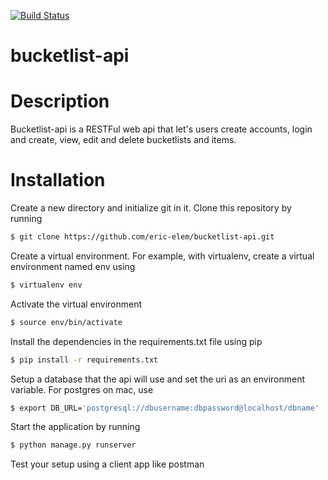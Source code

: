 [![Build Status](https://travis-ci.org/eric-elem/bucketlist-api.svg?branch=develop)](https://travis-ci.org/eric-elem/bucketlist-api)

# bucketlist-api

# Description
Bucketlist-api is a RESTFul web api that let's users create accounts, login and create, view, edit and delete bucketlists and items.

# Installation

Create a new directory and initialize git in it. Clone this repository by running
```sh
$ git clone https://github.com/eric-elem/bucketlist-api.git
```
Create a virtual environment. For example, with virtualenv, create a virtual environment named env using
```sh
$ virtualenv env
```
Activate the virtual environment
```sh
$ source env/bin/activate
```
Install the dependencies in the requirements.txt file using pip
```sh
$ pip install -r requirements.txt
```
Setup a database that the api will use and set the uri as an environment variable. For postgres on mac, use
```sh
$ export DB_URL='postgresql://dbusername:dbpassword@localhost/dbname'
```
Start the application by running
```sh
$ python manage.py runserver
```
Test your setup using a client app like postman
